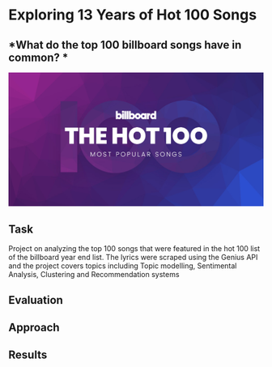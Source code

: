 # Exploring 13 Years of Hot 100 Songs
## *What do the top 100 billboard songs have in common? *

![Image description](hot_100.jpg) <br />

## Task 


Project on analyzing the top 100 songs that were featured in the hot 100 list of the billboard year end list. The lyrics were scraped using the Genius API and the project covers topics including Topic modelling, Sentimental Analysis, Clustering and Recommendation systems

## Evaluation 

## Approach

## Results 




